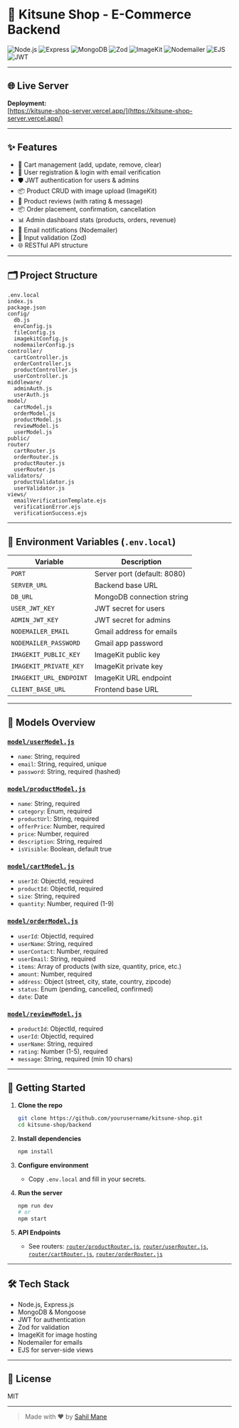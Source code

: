 # 🦊 Kitsune Shop - E-Commerce Backend

![Node.js](https://img.shields.io/badge/Node.js-18%2B-green?logo=node.js)
![Express](https://img.shields.io/badge/Express-4.x-blue?logo=express)
![MongoDB](https://img.shields.io/badge/MongoDB-8.x-brightgreen?logo=mongodb)
![Zod](https://img.shields.io/badge/Zod-4.x-purple)
![ImageKit](https://img.shields.io/badge/ImageKit-6.x-orange)
![Nodemailer](https://img.shields.io/badge/Nodemailer-7.x-yellow)
![EJS](https://img.shields.io/badge/EJS-3.x-red)
![JWT](https://img.shields.io/badge/JWT-9.x-lightgrey)

---

## 🌐 Live Server

**Deployment:**  
[https://kitsune-shop-server.vercel.app/](https://kitsune-shop-server.vercel.app/)

---

## ✨ Features

- 🛒 Cart management (add, update, remove, clear)
- 👤 User registration & login with email verification
- 🛡️ JWT authentication for users & admins
- 📦 Product CRUD with image upload (ImageKit)
- 📝 Product reviews (with rating & message)
- 📦 Order placement, confirmation, cancellation
- 📊 Admin dashboard stats (products, orders, revenue)
- 📧 Email notifications (Nodemailer)
- 🧪 Input validation (Zod)
- 🌐 RESTful API structure

---

## 🗂️ Project Structure

```
.env.local
index.js
package.json
config/
  db.js
  envConfig.js
  fileConfig.js
  imagekitConfig.js
  nodemailerConfig.js
controller/
  cartController.js
  orderController.js
  productController.js
  userController.js
middleware/
  adminAuth.js
  userAuth.js
model/
  cartModel.js
  orderModel.js
  productModel.js
  reviewModel.js
  userModel.js
public/
router/
  cartRouter.js
  orderRouter.js
  productRouter.js
  userRouter.js
validators/
  productValidator.js
  userValidator.js
views/
  emailVerificationTemplate.ejs
  verificationError.ejs
  verificationSuccess.ejs
```

---

## 🔑 Environment Variables (`.env.local`)

| Variable                | Description                       |
|-------------------------|-----------------------------------|
| `PORT`                  | Server port (default: 8080)       |
| `SERVER_URL`            | Backend base URL                  |
| `DB_URL`                | MongoDB connection string         |
| `USER_JWT_KEY`          | JWT secret for users              |
| `ADMIN_JWT_KEY`         | JWT secret for admins             |
| `NODEMAILER_EMAIL`      | Gmail address for emails          |
| `NODEMAILER_PASSWORD`   | Gmail app password                |
| `IMAGEKIT_PUBLIC_KEY`   | ImageKit public key               |
| `IMAGEKIT_PRIVATE_KEY`  | ImageKit private key              |
| `IMAGEKIT_URL_ENDPOINT` | ImageKit URL endpoint             |
| `CLIENT_BASE_URL`       | Frontend base URL                 |

---

## 🧩 Models Overview

### [`model/userModel.js`](model/userModel.js)
- `name`: String, required
- `email`: String, required, unique
- `password`: String, required (hashed)

### [`model/productModel.js`](model/productModel.js)
- `name`: String, required
- `category`: Enum, required
- `productUrl`: String, required
- `offerPrice`: Number, required
- `price`: Number, required
- `description`: String, required
- `isVisible`: Boolean, default true

### [`model/cartModel.js`](model/cartModel.js)
- `userId`: ObjectId, required
- `productId`: ObjectId, required
- `size`: String, required
- `quantity`: Number, required (1-9)

### [`model/orderModel.js`](model/orderModel.js)
- `userId`: ObjectId, required
- `userName`: String, required
- `userContact`: Number, required
- `userEmail`: String, required
- `items`: Array of products (with size, quantity, price, etc.)
- `amount`: Number, required
- `address`: Object (street, city, state, country, zipcode)
- `status`: Enum (pending, cancelled, confirmed)
- `date`: Date

### [`model/reviewModel.js`](model/reviewModel.js)
- `productId`: ObjectId, required
- `userId`: ObjectId, required
- `userName`: String, required
- `rating`: Number (1-5), required
- `message`: String, required (min 10 chars)

---

## 🚀 Getting Started

1. **Clone the repo**
   ```sh
   git clone https://github.com/yourusername/kitsune-shop.git
   cd kitsune-shop/backend
   ```

2. **Install dependencies**
   ```sh
   npm install
   ```

3. **Configure environment**
   - Copy `.env.local` and fill in your secrets.

4. **Run the server**
   ```sh
   npm run dev
   # or
   npm start
   ```

5. **API Endpoints**
   - See routers: [`router/productRouter.js`](router/productRouter.js), [`router/userRouter.js`](router/userRouter.js), [`router/cartRouter.js`](router/cartRouter.js), [`router/orderRouter.js`](router/orderRouter.js)

---

## 🛠️ Tech Stack

- Node.js, Express.js
- MongoDB & Mongoose
- JWT for authentication
- Zod for validation
- ImageKit for image hosting
- Nodemailer for emails
- EJS for server-side views

---

## 📄 License

MIT

---

> Made with ❤️ by [Sahil Mane](https://github.com/sahilmaneweb)